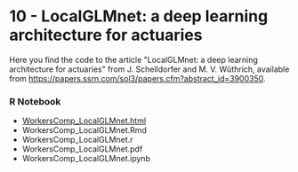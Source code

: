 # 10 - LocalGLMnet: a deep learning architecture for actuaries

Here you find the code to the article "LocalGLMnet: a deep learning architecture for actuaries" from J. Schelldorfer and M. V. Wüthrich, available from https://papers.ssrn.com/sol3/papers.cfm?abstract_id=3900350.

### R Notebook
- [WorkersComp_LocalGLMnet.html]()
- WorkersComp_LocalGLMnet.Rmd
- WorkersComp_LocalGLMnet.r
- WorkersComp_LocalGLMnet.pdf
- WorkersComp_LocalGLMnet.ipynb
